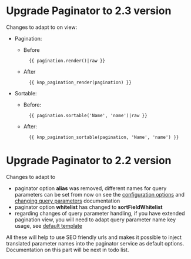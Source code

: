 # Upgrade Paginator to 2.3 version

Changes to adapt to on view:

- Pagination:
    - Before

            {{ pagination.render()|raw }}

    - After

            {{ knp_pagination_render(pagination) }}

- Sortable:
    - Before:

            {{ pagination.sortable('Name', 'name')|raw }}

    - After:

            {{ knp_pagination_sortable(pagination, 'Name', 'name') }}



# Upgrade Paginator to 2.2 version

Changes to adapt to

- paginator option **alias** was removed, different names for query parameters can be set from now
on see the [configuration options](http://github.com/KnpLabs/KnpPaginatorBundle/blob/master/README.md#configuration)
and [changing query parameters](http://github.com/KnpLabs/KnpPaginatorBundle/blob/master/Resources/doc/templates.md#query-parameters) documentation
- paginator option **whitelist** has changed to **sortFieldWhitelist**
- regarding changes of query parameter handling, if you have extended pagination view, you will need
to adapt query parameter name key usage, see [default
template](http://github.com/KnpLabs/KnpPaginatorBundle/blob/master/Resources/views/Pagination/sliding.html.twig)

All these will help to use SEO friendly urls and makes it possible to inject translated parameter
names into the paginator service as default options. Documentation on this part will be next in todo
list.
